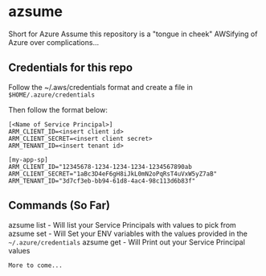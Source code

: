 # azsume

Short for Azure Assume this repository is a "tongue in cheek" AWSifying of Azure over complications...

## Credentials for this repo

Follow the ~/.aws/credentials format and create a file in `$HOME/.azure/credentials`

Then follow the format below:

```
[<Name of Service Principal>]
ARM_CLIENT_ID=<insert client id>
ARM_CLIENT_SECRET=<insert client secret>
ARM_TENANT_ID=<insert tenant id>
```

```
[my-app-sp]
ARM_CLIENT_ID="12345678-1234-1234-1234-1234567890ab
ARM_CLIENT_SECRET="1aBc3D4eF6gH8iJkL0mN2oPqRsT4uVxW5yZ7aB"
ARM_TENANT_ID="3d7cf3eb-bb94-61d8-4ac4-98c113d6b83f"
```

## Commands (So Far)

azsume list             - Will list your Service Principals with values to pick from
azsume set <SP Name>    - Will Set your ENV variables with the values provided in the `~/.azure/credentials`
azsume get <SP Name>    - Will Print out your Service Principal values

`More to come...`